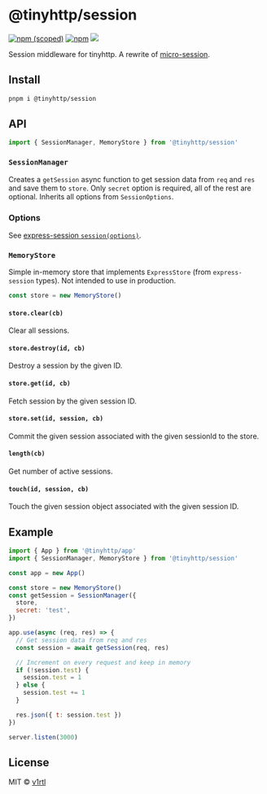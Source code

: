 # @tinyhttp/session

[![npm (scoped)][npm-badge]](https://npmjs.com/package/@tinyhttp/session) [![npm][dl-badge]](https://npmjs.com/package/@tinyhttp/session) [![][web-badge]](https://tinyhttp.v1rtl.site/mw/session)

Session middleware for tinyhttp. A rewrite of [micro-session](https://github.com/meyer9/micro-session).

## Install

```sh
pnpm i @tinyhttp/session
```

## API

```js
import { SessionManager, MemoryStore } from '@tinyhttp/session'
```

### `SessionManager`

Creates a `getSession` async function to get session data from `req` and `res` and save them to `store`. Only `secret` option is required, all of the rest are optional. Inherits all options from `SessionOptions`.

### Options

See [express-session `session(options)`](https://github.com/expressjs/session#sessionoptions).

### `MemoryStore`

Simple in-memory store that implements `ExpressStore` (from `express-session` types). Not intended to use in production.

```js
const store = new MemoryStore()
```

#### `store.clear(cb)`

Clear all sessions.

#### `store.destroy(id, cb)`

Destroy a session by the given ID.

#### `store.get(id, cb)`

Fetch session by the given session ID.

#### `store.set(id, session, cb)`

Commit the given session associated with the given sessionId to the store.

#### `length(cb)`

Get number of active sessions.

#### `touch(id, session, cb)`

Touch the given session object associated with the given session ID.

## Example

```js
import { App } from '@tinyhttp/app'
import { SessionManager, MemoryStore } from '@tinyhttp/session'

const app = new App()

const store = new MemoryStore()
const getSession = SessionManager({
  store,
  secret: 'test',
})

app.use(async (req, res) => {
  // Get session data from req and res
  const session = await getSession(req, res)

  // Increment on every request and keep in memory
  if (!session.test) {
    session.test = 1
  } else {
    session.test += 1
  }

  res.json({ t: session.test })
})

server.listen(3000)
```

## License

MIT © [v1rtl](https://v1rtl.site)

[npm-badge]: https://img.shields.io/npm/v/@tinyhttp/session?style=flat-square
[dl-badge]: https://img.shields.io/npm/dt/@tinyhttp/session?style=flat-square
[web-badge]: https://img.shields.io/badge/website-visit-hotpink?style=flat-square
